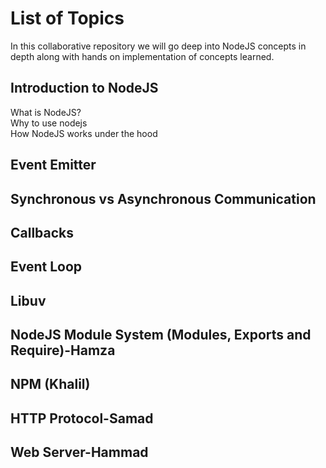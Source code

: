 # List of Topics

In this collaborative repository we will go deep into NodeJS concepts in depth along with hands on implementation of concepts learned. 

## Introduction to NodeJS

What is NodeJS?  
Why to use nodejs  
How NodeJS works under the hood  


## Event Emitter

## Synchronous vs Asynchronous Communication

## Callbacks

## Event Loop

## Libuv

## NodeJS Module System (Modules, Exports and Require)-Hamza 

## NPM (Khalil)

## HTTP Protocol-Samad

## Web Server-Hammad
